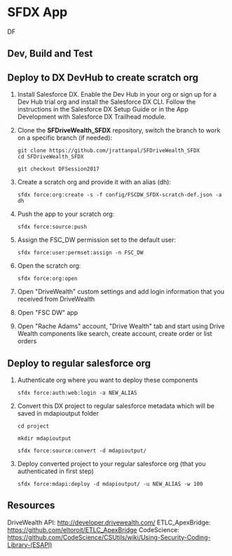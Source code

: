 # SFDX  App
DF
## Dev, Build and Test

## Deploy to DX DevHub to create scratch org

1. Install Salesforce DX. Enable the Dev Hub in your org or sign up for a Dev Hub trial org and install the Salesforce DX CLI. Follow the instructions in the Salesforce DX Setup Guide or in the App Development with Salesforce DX Trailhead module.

2. Clone the **SFDriveWealth_SFDX** repository, switch the branch to work on a specific branch (if needed):
    ```
    git clone https://github.com/jrattanpal/SFDriveWealth_SFDX
    cd SFDriveWealth_SFDX
    
    git checkout DFSession2017
    ```

3. Create a scratch org and provide it with an alias (dh):
    ```
    sfdx force:org:create -s -f config/FSCDW_SFDX-scratch-def.json -a dh
    ```

4. Push the app to your scratch org:
    ```
    sfdx force:source:push
    ```

5. Assign the FSC_DW permission set to the default user:
    ```
    sfdx force:user:permset:assign -n FSC_DW
    ```

6. Open the scratch org:
    ```
    sfdx force:org:open
    ```

7. Open "DriveWealth" custom settings and add login information that you received from DriveWealth

8. Open "FSC DW" app

9. Open "Rache Adams" account, "Drive Wealth" tab and start using Drive Wealth components like search, create account, create order or list orders
 
## Deploy to regular salesforce org

1. Authenticate org where you want to deploy these components
     
    ```
    sfdx force:auth:web:login -a NEW_ALIAS
    ```
2. Convert this DX project to regular salesforce metadata which will be saved in mdapioutput folder
    ```
    cd project
    
    mkdir mdapioutput
    
    sfdx force:source:convert -d mdapioutput/
    ```

3. Deploy converted project to your regular salesforce org (that you authenticated in first step)
    ``` 
    sfdx force:mdapi:deploy -d mdapioutput/ -u NEW_ALIAS -w 100
    ```


## Resources
DriveWealth API: http://developer.drivewealth.com/
ETLC_ApexBridge: https://github.com/eltoroit/ETLC_ApexBridge
CodeScience: https://github.com/CodeScience/CSUtils/wiki/Using-Security-Coding-Library-(ESAPI)



